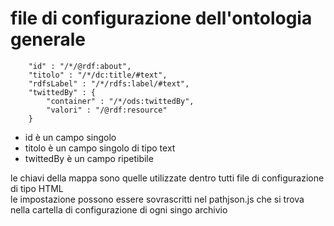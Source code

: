 file di configurazione dell'ontologia generale
=============================================

```
	"id" : "/*/@rdf:about",
	"titolo" : "/*/dc:title/#text", 
	"rdfsLabel" : "/*/rdfs:label/#text",
	"twittedBy" : {
		"container" : "/*/ods:twittedBy",
		"valori" : "/@rdf:resource"
	}
```

* id è un campo singolo
* titolo è un campo singolo di tipo text
* twittedBy è un campo ripetibile

le chiavi della mappa sono quelle utilizzate dentro tutti file di configurazione di tipo HTML  
le impostazione possono essere sovrascritti nel pathjson.js che si trova nella cartella di configurazione di ogni singo archivio 